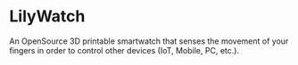 # LilyWatch
An OpenSource 3D printable smartwatch that senses the movement of your fingers in order to control other devices (IoT, Mobile, PC, etc.).
